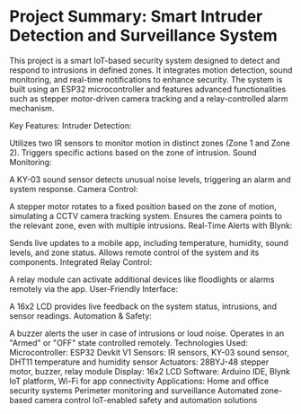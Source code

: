 # Project Summary: Smart Intruder Detection and Surveillance System
This project is a smart IoT-based security system designed to detect and respond to intrusions in defined zones. It integrates motion detection, sound monitoring, and real-time notifications to enhance security. The system is built using an ESP32 microcontroller and features advanced functionalities such as stepper motor-driven camera tracking and a relay-controlled alarm mechanism.

Key Features:
Intruder Detection:

Utilizes two IR sensors to monitor motion in distinct zones (Zone 1 and Zone 2).
Triggers specific actions based on the zone of intrusion.
Sound Monitoring:

A KY-03 sound sensor detects unusual noise levels, triggering an alarm and system response.
Camera Control:

A stepper motor rotates to a fixed position based on the zone of motion, simulating a CCTV camera tracking system.
Ensures the camera points to the relevant zone, even with multiple intrusions.
Real-Time Alerts with Blynk:

Sends live updates to a mobile app, including temperature, humidity, sound levels, and zone status.
Allows remote control of the system and its components.
Integrated Relay Control:

A relay module can activate additional devices like floodlights or alarms remotely via the app.
User-Friendly Interface:

A 16x2 LCD provides live feedback on the system status, intrusions, and sensor readings.
Automation & Safety:

A buzzer alerts the user in case of intrusions or loud noise.
Operates in an "Armed" or "OFF" state controlled remotely.
Technologies Used:
Microcontroller: ESP32 Devkit V1
Sensors: IR sensors, KY-03 sound sensor, DHT11 temperature and humidity sensor
Actuators: 28BYJ-48 stepper motor, buzzer, relay module
Display: 16x2 LCD
Software: Arduino IDE, Blynk IoT platform, Wi-Fi for app connectivity
Applications:
Home and office security systems
Perimeter monitoring and surveillance
Automated zone-based camera control
IoT-enabled safety and automation solutions

